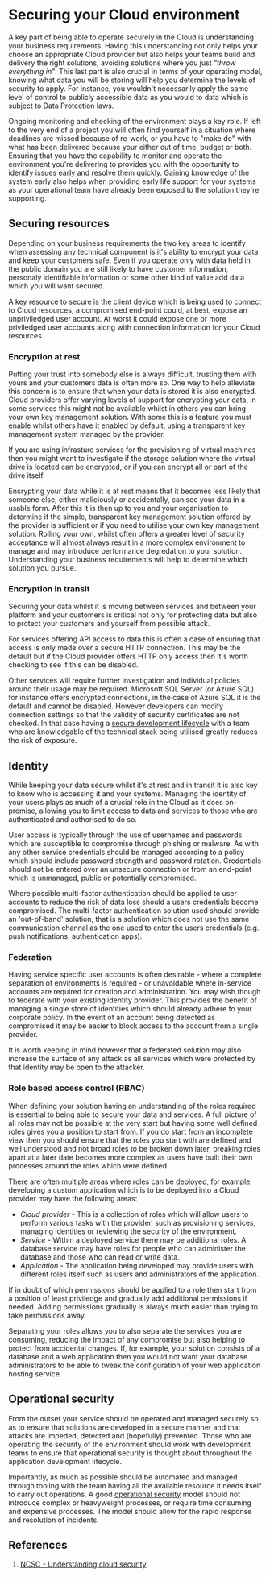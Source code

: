 # Securing your Cloud environment

A key part of being able to operate securely in the Cloud is understanding your business requirements. Having this understanding not only helps your choose an appropriate Cloud provider but also helps your teams build and delivery the right solutions, avoiding solutions where you just *"throw everything in"*. This last part is also crucial in terms of your operating model, knowing what data you will be storing will help you determine the levels of security to apply. For instance, you wouldn't necessarily apply the same level of control to publicly accessible data as you would to data which is subject to Data Protection laws.

Ongoing monitoring and checking of the environment plays a key role. If left to the very end of a project you will often find yourself in a situation where deadlines are missed because of re-work, or you have to "make do" with what has been delivered because your either out of time, budget or both. Ensuring that you have the capability to monitor and operate the environment you're delivering to provides you with the opportunity to identify issues early and resolve them quickly. Gaining knowledge of the system early also helps when providing early life support for your systems as your operational team have already been exposed to the solution they're supporting.

## Securing resources

Depending on your business requirements the two key areas to identify when assessing any technical component is it's ability to encrypt your data and keep your customers safe. Even if you operate only with data held in the public domain you are still likely to have customer information, personaly identifiable information or some other kind of value add data which you will want secured.

A key resource to secure is the client device which is being used to connect to Cloud resources, a compromised end-point could, at best, expose an unpriviledged user account. At worst it could expose one or more priviledged user accounts along with connection information for your Cloud resources.

### Encryption at rest

Putting your trust into somebody else is always difficult, trusting them with yours and your customers data is often more so. One way to help alleviate this concern is to ensure that when your data is stored it is also encrypted. Cloud providers offer varying levels of support for encrypting your data, in some services this might not be available whilst in others you can bring your own key management solution. With some this is a feature you must enable whilst others have it enabled by default, using a transparent key management system managed by the provider.

If you are using infrasture services for the provisioning of virtual machines then you might want to investigate if the storage solution where the virtual drive is located can be encrypted, or if you can encrypt all or part of the drive itself.

Encrypting your data while it is at rest means that it becomes less likely that someone else, either maliciously or accidentally, can see your data in a usable form. After this it is then up to you and your organisation to determine if the simple, transparent key management solution offered by the provider is sufficient or if you need to utilise your own key management solution. Rolling your own, whilst often offers a greater level of security acceptance will almost always result in a more complex environment to manage and may introduce performance degredation to your solution. Understanding your business requirements will help to determine which solution you pursue.

### Encryption in transit

Securing your data whilst it is moving between services and between your platform and your customers is critical not only for protecting data but also to protect your customers and yourself from possible attack.

For services offering API access to data this is often a case of ensuring that access is only made over a secure HTTP connection. This may be the default but if the Cloud provider offers HTTP only access then it's worth checking to see if this can be disabled.

Other services will require further investigation and individual policies around their usage may be required. Microsoft SQL Server (or Azure SQL) for instance offers encrypted connections, in the case of Azure SQL it is the default and cannot be disabled. However developers can modify connection settings so that the validity of security certificates are not checked. In that case having a [secure development lifecycle](../development/secure-development-lifecycle.md) with a team who are knowledgable of the technical stack being utilised greatly reduces the risk of exposure.

## Identity

While keeping your data secure whilst it's at rest and in transit it is also key to know who is accessing it and your systems. Managing the identity of your users plays as much of a crucial role in the Cloud as it does on-premise, allowing you to limit access to data and services to those who are authenticated and authorised to do so.

User access is typically through the use of usernames and passwords which are susceptible to compromise through phishing or malware. As with any other service credentials should be managed according to a policy which should include password strength and password rotation. Credentials should not be entered over an unsecure connection or from an end-point which is unmanaged, public or potentially compromised.

Where possible multi-factor authentication should be applied to user accounts to reduce the risk of data loss should a users credentials become compromised. The multi-factor authentication solution used should provide an 'out-of-band' solution, that is a solution which does not use the same communication channal as the one used to enter the users credentials (e.g. push notifications, authentication apps).

### Federation

Having service specific user accounts is often desirable - where a complete separation of environments is required - or unavoidable where in-service accounts are required for creation and administration. You may wish though to federate with your existing identity provider. This provides the benefit of managing a single store of identities which should already adhere to your corporate policy. In the event of an account being detected as compromised it may be easier to block access to the account from a single provider.

It is worth keeping in mind however that a federated solution may also increase the surface of any attack as all services which were protected by that identity may be open to the attacker.

### Role based access control (RBAC)

When defining your solution having an understanding of the roles required is essential to being able to secure your data and services. A full picture of all roles may not be possible at the very start but having some well defined roles gives you a position to start from. If you do start from an incomplete view then you should ensure that the roles you start with are defined and well understood and not broad roles to be broken down later, breaking roles apart at a later date becomes more complex as users have built their own processes around the roles which were defined.

There are often multiple areas where roles can be deployed, for example, developing a custom application which is to be deployed into a Cloud provider may have the following areas:

* *Cloud provider* - This is a collection of roles which will allow users to perform various tasks with the provider, such as provisioning services, managing identities or reviewing the security of the environment.
* *Service* - Within a deployed service there may be additional roles. A database service may have roles for people who can administer the database and those who can read or write data.
* *Application* - The application being developed may provide users with different roles itself such as users and administrators of the application.

If in doubt of which permissions should be applied to a role then start from a position of least priviledge and gradually add additional permissions if needed. Adding permissions gradually is always much easier than trying to take permissions away.

Separating your roles allows you to also separate the services you are consuming, reducing the impact of any compromise but also helping to protect from accidental changes. If, for example, your solution consists of a database and a web application then you would not want your database administrators to be able to tweak the configuration of your web application hosting service.

## Operational security

From the outset your service should be operated and managed securely so as to ensure that solutions are developed in a secure manner and that attacks are impeded, detected and (hopefully) prevented. Those who are operating the security of the environment should work with development teams to ensure that operational security is thought about throughout the application development lifecycle.

Importantly, as much as possible should be automated and managed through tooling with the team having all the available resource it needs itself to carry out operations. A good [operational security](./operational-security.md) model should not introduce complex or heavyweight processes, or require time consuming and expensive processes. The model should allow for the rapid response and resolution of incidents.

## References

1. [NCSC - Understanding cloud security](https://www.ncsc.gov.uk/guidance/introduction-understanding-cloud-security)